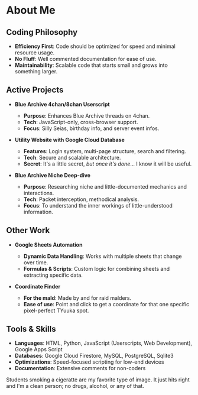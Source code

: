 # About Me  

## Coding Philosophy  
- **Efficiency First**: Code should be optimized for speed and minimal resource usage.  
- **No Fluff**: Well commented documentation for ease of use.
- **Maintainability**: Scalable code that starts small and grows into something larger.

## Active Projects  
- **Blue Archive 4chan/8chan Userscript**  
  - **Purpose**: Enhances Blue Archive threads on 4chan.  
  - **Tech**: JavaScript-only, cross-browser support.  
  - **Focus**: Silly Seias, birthday info, and server event infos.

- **Utility Website with Google Cloud Database**  
  - **Features**: Login system, multi-page structure, search and filtering.  
  - **Tech**: Secure and scalable architecture.  
  - **Secret**: It's a little secret, *but once it's done*... I know it will be useful.

- **Blue Archive Niche Deep-dive**
  - **Purpose**: Researching niche and little-documented mechanics and interactions.
  - **Tech**: Packet interception, methodical analysis.
  - **Focus**: To understand the inner workings of little-understood information.

## Other Work  
- **Google Sheets Automation**  
  - **Dynamic Data Handling**: Works with multiple sheets that change over time.  
  - **Formulas & Scripts**: Custom logic for combining sheets and extracting specific data.
 
- **Coordinate Finder**
  - **For the mald**: Made by and for raid malders.
  - **Ease of use**: Point and click to get a coordinate for that one specific pixel-perfect TYuuka spot.  

## Tools & Skills  
- **Languages**: HTML, Python, JavaScript (Userscripts, Web Development), Google Apps Script  
- **Databases**: Google Cloud Firestore, MySQL, PostgreSQL, Sqlite3  
- **Optimizations**: Speed-focused scripting for low-end devices  
- **Documentation**: Extensive comments for non-coders

    
Students smoking a cigeratte are my favorite type of image. It just hits right and I'm a clean person; no drugs, alcohol, or any of that.
